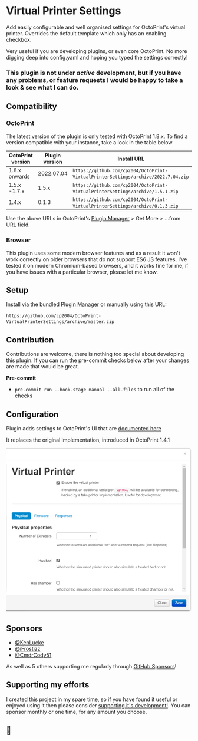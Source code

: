 # Virtual Printer Settings

Add easily configurable and well organised settings for OctoPrint's virtual printer.
Overrides the default template which only has an enabling checkbox.

Very useful if you are developing plugins, or even core OctoPrint. No more digging deep into config.yaml and hoping you typed the settings correctly!

### This plugin is not under _active_ development, but if you have any problems, or feature requests I would be happy to take a look & see what I can do.

## Compatibility

### OctoPrint

The latest version of the plugin is only tested with OctoPrint 1.8.x.
To find a version compatible with your instance, take a look in the table below

| OctoPrint version | Plugin version | Install URL                                                                        |
|-------------------|----------------|------------------------------------------------------------------------------------|
| 1.8.x onwards     | 2022.07.04     | `https://github.com/cp2004/OctoPrint-VirtualPrinterSettings/archive/2022.7.04.zip` |
| 1.5.x -1.7.x      | 1.5.x          | `https://github.com/cp2004/OctoPrint-VirtualPrinterSettings/archive/1.5.1.zip`     |
| 1.4.x             | 0.1.3          | `https://github.com/cp2004/OctoPrint-VirtualPrinterSettings/archive/0.1.3.zip`     |

Use the above URLs in OctoPrint's [Plugin Manager](https://docs.octoprint.org/en/master/bundledplugins/pluginmanager.html) >
Get More > ...from URL field.

### Browser

This plugin uses some modern browser features and as a result it won't work correctly on older browsers that do not support
ES6 JS features. I've tested it on modern Chromium-based browsers, and it works fine for me, if you have issues with a particular
browser, please let me know.

## Setup

Install via the bundled [Plugin Manager](https://docs.octoprint.org/en/master/bundledplugins/pluginmanager.html)
or manually using this URL:

    https://github.com/cp2004/OctoPrint-VirtualPrinterSettings/archive/master.zip

## Contribution

Contributions are welcome, there is nothing too special about developing this plugin. If you can run the pre-commit
checks below after your changes are made that would be great.

**Pre-commit**

- `pre-commit run --hook-stage manual --all-files` to run all of the checks

## Configuration

Plugin adds settings to OctoPrint's UI that are [documented here](https://docs.octoprint.org/en/master/development/virtual_printer.html#virtual-printer-configuration-options)

It replaces the original implementation, introduced in OctoPrint 1.4.1

![screenshot](extras/settings.png)

## Sponsors

- [@KenLucke](https://github.com/KenLucke)
- [@iFrostizz](https://github.com/iFrostizz)
- [@CmdrCody51](https://github.com/CmdrCody51)

As well as 5 others supporting me regularly through [GitHub Sponsors](https://github.com/sponsors/cp2004)!

## Supporting my efforts

I created this project in my spare time, so if you have found it useful or enjoyed using it then please consider [supporting it's development!](https://github.com/sponsors/cp2004). You can sponsor monthly or one time, for any amount you choose.

## 🔨
